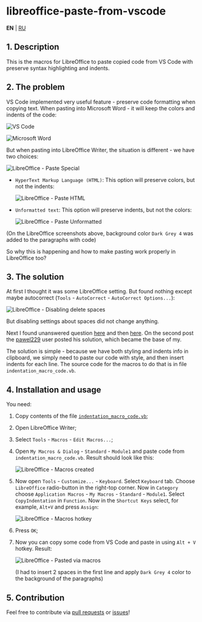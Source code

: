# libreoffice-paste-from-vscode

**EN** | [RU](README_RU.md)

## 1. Description

This is the macros for LibreOffice to paste copied code from VS Code with preserve syntax highlighting and indents.

## 2. The problem

VS Code implemented very useful feature - preserve code formatting when copying text.
When pasting into Microsoft Word - it will keep the colors and indents of the code:

![VS Code](./.readme_images/vscode.png)

![Microsoft Word](./.readme_images/msword.png)

But when pasting into LibreOffice Writer, the situation is different - we have two choices:

![LibreOffice - Paste Special](./.readme_images/libreoffice_paste_special.png)

- `HyperText Markup Language (HTML)`: This option will preserve colors, but not the indents:

    ![LibreOffice - Paste HTML](./.readme_images/libreoffice_paste_html.png)

- `Unformatted text`: This option will preserve indents, but not the colors:

    ![LibreOffice - Paste Unformatted](./.readme_images/libreoffice_paste_unformatted.png)

(On the LibreOffice screenshots above, background color `Dark Grey 4` was added to the paragraphs with code)

So why this is happening and how to make pasting work properly in LibreOffice too?

## 3. The solution

At first I thought it was some LibreOffice setting. But found nothing except maybe autocorrect (`Tools` - `AutoCorrect` - `AutoCorrect Options...`):

![LibreOffice - Disabling delete spaces](./.readme_images/libreoffice_paste_disabling_delete_spaces.png)

But disabling settings about spaces did not change anything.

Next I found unanswered question [here](https://ask.libreoffice.org/t/how-can-i-keep-spaces-in-pasted-source-code-text-with-syntax-highlighting/59219/8) and then [here](https://ask.libreoffice.org/t/indentation-is-gone-when-pasting-from-vscode/54793/9). On the second post the [pawel229](https://ask.libreoffice.org/u/pawel229) user posted his solution, which became the base of my.

The solution is simple - because we have both styling and indents info in clipboard, we simply need to paste our code with style, and then insert indents for each line. The source code for the macros to do that is in file `indentation_macro_code.vb`.

## 4. Installation and usage

You need:

1. Copy contents of the file [`indentation_macro_code.vb`](https://raw.githubusercontent.com/Nikolai2038/libreoffice-paste-from-vscode/refs/heads/main/indentation_macro_code.vb);
2. Open LibreOffice Writer;
3. Select `Tools` - `Macros` - `Edit Macros...`;
4. Open `My Macros & Dialog` - `Standard` - `Module1` and paste code from `indentation_macro_code.vb`. Result should look like this:

    ![LibreOffice - Macros created](./.readme_images/libreoffice_macros_created.png)

5. Now open `Tools` - `Customize...` - `Keyboard`. Select `Keyboard` tab. Choose `LibreOffice` radio-button in the right-top corner. Now in `Category` choose `Application Macros` - `My Macros` - `Standard` - `Module1`. Select `CopyIndentation` in `Function`. Now in the `Shortcut Keys` select, for example, `Alt+V` and press `Assign`:

    ![LibreOffice - Macros hotkey](./.readme_images/libreoffice_macros_hotkey.png)

6. Press `OK`;
7. Now you can copy some code from VS Code and paste in using `Alt + V` hotkey. Result:

    ![LibreOffice - Pasted via macros](./.readme_images/libreoffice_paste_via_macros.png)

    (I had to insert 2 spaces in the first line and apply `Dark Grey 4` color to the background of the paragraphs)

## 5. Contribution

Feel free to contribute via [pull requests](https://github.com/Nikolai2038/libreoffice-paste-from-vscode/pulls) or [issues](https://github.com/Nikolai2038/libreoffice-paste-from-vscode/issues)!
